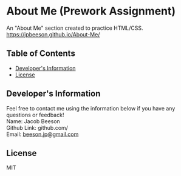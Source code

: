 # About Me (Prework Assignment)
  An "About Me" section created to practice HTML/CSS.
  <br>
  https://jpbeeson.github.io/About-Me/
  ## Table of Contents
  * [Developer's Information](#devInfo)
  * [License](#license)
  
  ## <a name="devInfo"></a>Developer's Information
  Feel free to contact me using the information below if you have any questions or feedback!
  <br>
  Name: Jacob Beeson
  <br>
  Github Link: github.com/<jpbeeson>
  <br>
  Email: <beeson.jp@gmail.com>
  
  ## <a name="license"></a>License
  MIT
